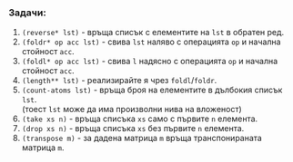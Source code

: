 ### Задачи:

1. `(reverse* lst)` - връща списък с елементите на `lst` в обратен ред.
1. `(foldr* op acc lst)` - свива `lst` наляво с операцията `op` и начална стойност `acc`.
1. `(foldl* op acc lst)` - свива `l` надясно с операцията `op` и начална стойност `acc`.
1. `(length** lst)` - реализирайте я чрез `foldl`/`foldr`.
1. `(count-atoms lst)` - връща броя на елементите в дълбокия списък `lst`.  
  (тоест `lst` може да има произволни нива на вложеност)
1. `(take xs n)` - връща списъка `xs` само с първите `n` елемента.
1. `(drop xs n)` - връща списъка `xs` без първите `n` елемента.
1. `(transpose m)` - за дадена матрица `m` връща транспонираната матрица `m`.

